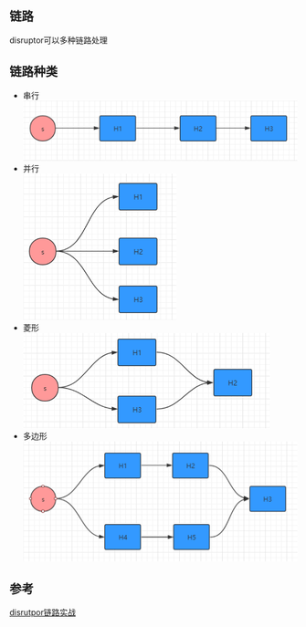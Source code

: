 ## 链路

disruptor可以多种链路处理

## 链路种类

- 串行
    ![串行](img/链路/串行.png)
- 并行  
    ![并行](img/链路/并行.png)
- 菱形  
    ![菱形](img/链路/菱形.png)
- 多边形  
    ![多边型](img/链路/多边形.png)




## 参考

[disrutpor链路实战](https://www.cnblogs.com/gyli20170901/p/10249929.html)
